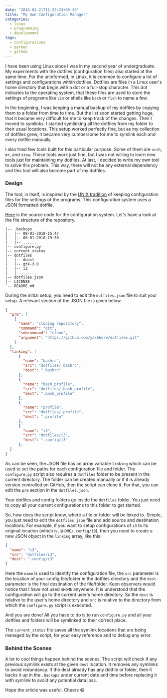 ```yaml
---
date: "2018-01-21T11:23:23+05:30"
title: "My Own Configuration Manager"
categories:
  - linux
  - programming
  - development
tags:
  - configurations
  - python
  - github
---
```


I have been using Linux since I was in my second year of undergraduate. My experiments with the dotfiles (configuration files) also started at the same time. For the uninformed, in Linux, it is common to configure a lot of settings and configurations within dotfiles. Dotfiles are files in a Linux user's home directory that begin with a dot or a full-stop character. This dot indicates to the operating system, that these files are used to store the settings of programs like `vim` or shells like `bash` or `fish` to name a few.

In the beginning, I was keeping a manual backup of my dotfiles by copying them  to a folder from time to time. But the list soon started getting huge, that it became very difficult for me to keep track of the changes. Then I moved to symlinks. I started symlinking all the dotfiles from my folder to their usual locations. This setup worked perfectly fine, but as my collection of dotfiles grew, It became very cumbersome for me to symlink each and every dotfile manually.

I also tried few tools built for this particular purpose. Some of them are `vcsh`, `mr`, and `stow`. These tools work just fine, but I was not willing to learn new tools just for maintaining my dotfiles. At last, I decided to write my own tool to solve this problem. This way, there will not be any external dependency and this tool will also become part of my dotfiles.

### Design
The tool, in itself, is inspired by the [UNIX tradition](https://en.wikipedia.org/wiki/Configuration_file#UNIX/Linux) of keeping configuration files for the settings of the programs. This configuration system uses a JSON formatted dotfile.

[Here](https://github.com/yashhere/ConMan) is the source code for the configuration system. Let's have a look at the file structure of the repository.
```text
|-- .backups
|   |-- 08-01-2018-15:47
|   |-- 08-01-2018-19:30
|   |-- ......
|-- configure.py
|-- current_status
|-- dotfiles
|   |-- dunst
|   |-- gtk-3.0
|   |-- i3
|   |-- ......
|-- dotfiles.json
|-- LICENSE
`-- README.md
```

During the initial setup, you need to edit the `dotfiles.json` file to suit your setup. A relevant section of the JSON file is given below.
```json
{
  "pre": [
    {
      "name": "cloning repository",
      "command": "git",
      "subcommand": "clone",
      "argument": "https://github.com/yashhere/dotfiles.git"
    }
  ],
  "linking": [
      {
        "name": "bashrc",
        "src": "dotfiles/.bashrc",
        "dest": ".bashrc"
      },
      {
        "name": "bash_profile",
        "src": "dotfiles/.bash_profile",
        "dest": ".bash_profile"
      },
      {
        "name": "profile",
        "src": "dotfiles/.profile",
        "dest": ".profile"
      },
      {
        "name": "i3",
        "src": "dotfiles/i3",
        "dest": ".config/i3"
      },
  ]
}
```

As can be seen, the JSON file has an array variable `linking` which can be used to set the paths for each configuration file and folder. The `configure.py` script also requires a `dotfiles` folder to be present in the current directory. The folder can be created manually or if it is already version controlled on GitHub, then the script can clone it. For that, you can edit the `pre` section in the `dotfiles.json`.

Your dotfiles and config folders go inside the `dotfiles` folder. You just need to copy all your current configurations to this folder to get started.

So, how does the script know, where a file or folder will be linked to. Simple, you just need to edit the `dotfiles.json` file and add source and destination locations. For example, if you want to setup configurations of `i3` to its original location (which is, `$HOME/.config/i3`), then you need to create a new JSON object in the `linking` array, like this.
```json
{
  "name": "i3",
  "src": "dotfiles/i3",
  "dest": ".config/i3"
}
```

Here the `name` is used to identify the configuration file, the `src` parameter is the location of your config file/folder in the dotfiles directory and the `dest` parameter is the final destination of the file/folder. Keen observers would notice that I have not used `$HOME` anywhere. It is understood that the configuration will go to the current user's home directory. So the `dest` is relative to the user's home directory and `src` is relative to the directory from which the `configure.py` script is executed.

And you are done! All you have to do is to run `configure.py` and all your dotfiles and folders will be symlinked to their correct place.

The `current_status` file saves all the symlink locations that are being managed by the script, for your easy reference and to debug any error.

### Behind the Scenes
A lot to cool things happen behind the scenes. The script will check if any previous symlink exists at the given `dest` location. It removes any symlinks to avoid redundancy. If the dest already has any dotfile or folder, then it backs it up in the `.backups` under current date and time before replacing it with symlink to avoid any potential data loss.


Hope the article was useful. Cheers :smile:
